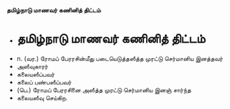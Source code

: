 **தமிழ்நாடு மாணவர் கணினித் திட்டம்**
- # தமிழ்நாடு மாணவர் கணினித் திட்டம்
- n. (வர.) ரோமப் பேரரசின்மீது படையெடுத்தஸீத்த முரட்டு செர்மானிய இனத்தவர்
- அஸீவுகாரர்
- கலையஸீப்பவர்
- கலைப் பண்பஸீப்பவர்
- (பெ.) ரோமப் பேரரசினை அஸீத்த முரட்டு செர்மானிய இனஞ் சார்ந்த
- கலையஸீவு செய்கிற.

